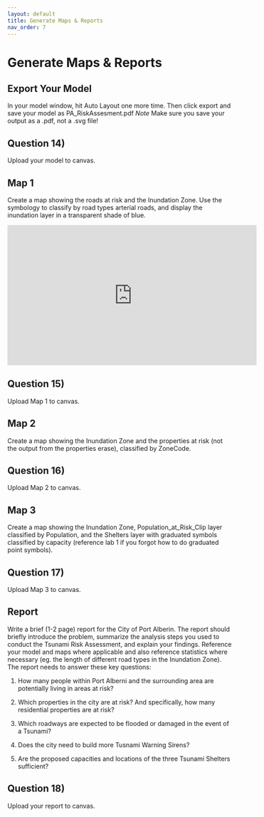 ```yaml
---
layout: default
title: Generate Maps & Reports
nav_order: 7
---
```


# Generate Maps & Reports


## Export Your Model

In your model window, hit Auto Layout one more time.  Then click export and save your model as PA_RiskAssesment.pdf  *Note* Make sure you save your output as a .pdf, not a .svg file!

## Question 14)
Upload your model to canvas.

<!-- Credit if it looks like (see final model.pdf on content page), if steps are mixed up/missing, point it out and take off.-->

## Map 1

Create a map showing the roads at risk and the Inundation Zone.  Use the symbology to classify by road types arterial roads, and display the inundation layer in a transparent shade of blue.

<iframe width="560" height="315" src="https://www.youtube.com/embed/HtsorpP41Cw" title="YouTube video player" frameborder="0" allow="accelerometer; autoplay; clipboard-write; encrypted-media; gyroscope; picture-in-picture" allowfullscreen></iframe>

## Question 15)
Upload Map 1 to canvas.


<!-- They've had a lecture on cartography at this pt.  So each map should "look nice".  Reference this video for the pointers I gave them: https://www.youtube.com/watch?v=UecvTwUGtCY  for repeated mistakes in 1,2,&3 is OK
Cartography: color choices decent, all map elements (including source statement), error free and descriptive text, bc albers projection (if they left things in just the WGS 1984 GCS [coordinate system [simply analytics comes in this], things will look a bit stretched out) -10 pts
Content: Inundation zone (w/ transparency) + roads (arterial categorized separately) -5pts
 -->

## Map 2

Create a map showing the Inundation Zone and the properties at risk (not the output from the properties erase), classified by ZoneCode.  


## Question 16)
Upload Map 2 to canvas.

<!-- They've had a lecture on cartography at this pt.  So each map should "look nice".  Reference this video for the pointers I gave them: https://www.youtube.com/watch?v=UecvTwUGtCY  for repeated mistakes in 1,2,&3 is OK
Cartography: same as above -10 pts
Content: Inundation zone (w/ transparency) + properties at risk (by zone code (not just residential!))  -5pts
 -->


## Map 3

Create a map showing the Inundation Zone, Population_at_Risk_Clip layer classified by Population, and the Shelters layer with graduated symbols classified by capacity (reference lab 1 if you forgot how to do graduated point symbols).



## Question 17)
Upload Map 3 to canvas.

<!-- They've had a lecture on cartography at this pt.  So each map should "look nice".  Reference this video for the pointers I gave them: https://www.youtube.com/watch?v=UecvTwUGtCY  for repeated mistakes in 1,2,&3 is OK
Cartography: same as above - 5 pts
Content: Inundation zone (w/ transparency) + population at risk clip at risk (classified by population) + shelters w/ graduated symbols - 10 pts
 -->

## Report
Write a brief (1-2 page) report for the City of Port Alberin.  The report should briefly introduce the problem, summarize the analysis steps you used to conduct the Tsunami Risk Assessment, and explain your findings.  Reference your model and maps where applicable and also reference statistics where necessary (eg. the length of different road types in the Inundation Zone).  The report needs to answer these key questions:

1) How many people within Port Alberni and the surrounding area are potentially living in areas at risk?
<!-- 6,474 -->

2) Which properties in the city are at risk?  And specifically, how many residential properties are at risk?
<!-- 1413 total, 971 residential -->

3) Which roadways are expected to be flooded or damaged in the event of a Tsunami?
<!-- 8.432 km arterial, 64.3683 total -->

4) Does the city need to build more Tusnami Warning Sirens?
<!-- No, the existing infrastructure is sufficient -->

5) Are the proposed capacities and locations of the three Tsunami Shelters sufficient?
<!-- Capacity (3500) needs to be increased (6500) or more shelters should be built. -->

## Question 18)
Upload your report to canvas.

<!-- Needs to explain results & answer each question (see above^) (10 pts - 2 each) + introduction/summary of problem (5pts) + explain steps (5pts)-->
